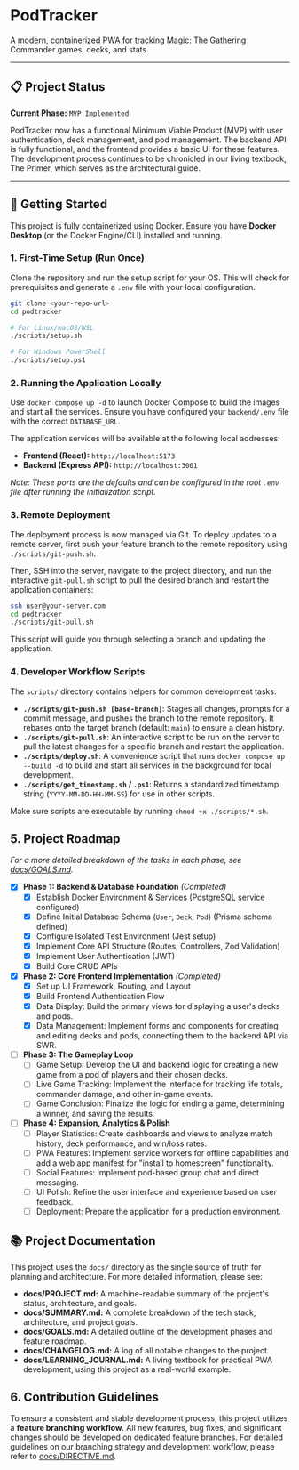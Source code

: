 # PodTracker

A modern, containerized PWA for tracking Magic: The Gathering Commander games, decks, and stats.

---

## 📋 Project Status

**Current Phase:** `MVP Implemented`

PodTracker now has a functional Minimum Viable Product (MVP) with user authentication, deck management, and pod management. The backend API is fully functional, and the frontend provides a basic UI for these features. The development process continues to be chronicled in our living textbook, The Primer, which serves as the architectural guide.

---

## 🚀 Getting Started

This project is fully containerized using Docker. Ensure you have **Docker Desktop** (or the Docker Engine/CLI) installed and running.

### 1. First-Time Setup (Run Once)

Clone the repository and run the setup script for your OS. This will check for prerequisites and generate a `.env` file with your local configuration.

```bash
git clone <your-repo-url>
cd podtracker

# For Linux/macOS/WSL
./scripts/setup.sh

# For Windows PowerShell
./scripts/setup.ps1
```

### 2. Running the Application Locally

Use `docker compose up -d` to launch Docker Compose to build the images and start all the services. Ensure you have configured your `backend/.env` file with the correct `DATABASE_URL`.


The application services will be available at the following local addresses:

- **Frontend (React):** `http://localhost:5173`
- **Backend (Express API):** `http://localhost:3001`

*Note: These ports are the defaults and can be configured in the root `.env` file after running the initialization script.*

### 3. Remote Deployment

The deployment process is now managed via Git. To deploy updates to a remote server, first push your feature branch to the remote repository using `./scripts/git-push.sh`.

Then, SSH into the server, navigate to the project directory, and run the interactive `git-pull.sh` script to pull the desired branch and restart the application containers:
```bash
ssh user@your-server.com
cd podtracker
./scripts/git-pull.sh
```

This script will guide you through selecting a branch and updating the application.

### 4. Developer Workflow Scripts

The `scripts/` directory contains helpers for common development tasks:

- **`./scripts/git-push.sh [base-branch]`**: Stages all changes, prompts for a commit message, and pushes the branch to the remote repository. It rebases onto the target branch (default: `main`) to ensure a clean history.
- **`./scripts/git-pull.sh`**: An interactive script to be run on the server to pull the latest changes for a specific branch and restart the application.
- **`./scripts/deploy.sh`**: A convenience script that runs `docker compose up --build -d` to build and start all services in the background for local development.
- **`./scripts/get_timestamp.sh` / `.ps1`**: Returns a standardized timestamp string (`YYYY-MM-DD-HH-MM-SS`) for use in other scripts.

Make sure scripts are executable by running `chmod +x ./scripts/*.sh`.

## 5. Project Roadmap

*For a more detailed breakdown of the tasks in each phase, see [docs/GOALS.md](./docs/GOALS.md).*

- [x] **Phase 1: Backend & Database Foundation** *(Completed)*
  - [x] Establish Docker Environment & Services (PostgreSQL service configured)
  - [x] Define Initial Database Schema (`User`, `Deck`, `Pod`) (Prisma schema defined)
  - [x] Configure Isolated Test Environment (Jest setup)
  - [x] Implement Core API Structure (Routes, Controllers, Zod Validation)
  - [x] Implement User Authentication (JWT)
  - [x] Build Core CRUD APIs

- [x] **Phase 2: Core Frontend Implementation** *(Completed)*
  - [x] Set up UI Framework, Routing, and Layout
  - [x] Build Frontend Authentication Flow
  - [x] Data Display: Build the primary views for displaying a user's decks and pods.
  - [x] Data Management: Implement forms and components for creating and editing decks and pods, connecting them to the backend API via SWR.

- [ ] **Phase 3: The Gameplay Loop**
  - [ ] Game Setup: Develop the UI and backend logic for creating a new game from a pod of players and their chosen decks.
  - [ ] Live Game Tracking: Implement the interface for tracking life totals, commander damage, and other in-game events.
  - [ ] Game Conclusion: Finalize the logic for ending a game, determining a winner, and saving the results.

- [ ] **Phase 4: Expansion, Analytics & Polish**
  - [ ] Player Statistics: Create dashboards and views to analyze match history, deck performance, and win/loss rates.
  - [ ] PWA Features: Implement service workers for offline capabilities and add a web app manifest for "install to homescreen" functionality.
  - [ ] Social Features: Implement pod-based group chat and direct messaging.
  - [ ] UI Polish: Refine the user interface and experience based on user feedback.
  - [ ] Deployment: Prepare the application for a production environment.

## 📚 Project Documentation

This project uses the `docs/` directory as the single source of truth for planning and architecture. For more detailed information, please see:

- **docs/PROJECT.md:** A machine-readable summary of the project's status, architecture, and goals.
- **docs/SUMMARY.md:** A complete breakdown of the tech stack, architecture, and project goals.
- **docs/GOALS.md:** A detailed outline of the development phases and feature roadmap.
- **docs/CHANGELOG.md:** A log of all notable changes to the project.
- **docs/LEARNING_JOURNAL.md:** A living textbook for practical PWA development, using this project as a real-world example.

## 6. Contribution Guidelines

To ensure a consistent and stable development process, this project utilizes a **feature branching workflow**. All new features, bug fixes, and significant changes should be developed on dedicated feature branches. For detailed guidelines on our branching strategy and development workflow, please refer to [docs/DIRECTIVE.md](./docs/DIRECTIVE.md).
